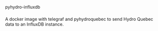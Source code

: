 pyhydro-influxdb
###

A docker image with telegraf and pyhydroquebec to send Hydro Quebec data to an InfluxDB instance.